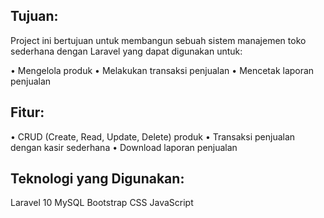## Tujuan:

Project ini bertujuan untuk membangun sebuah sistem manajemen toko sederhana dengan Laravel yang dapat digunakan untuk:

• Mengelola produk
• Melakukan transaksi penjualan
• Mencetak laporan penjualan

## Fitur:

• CRUD (Create, Read, Update, Delete) produk
• Transaksi penjualan dengan kasir sederhana
• Download laporan penjualan

## Teknologi yang Digunakan:

Laravel 10
MySQL
Bootstrap CSS
JavaScript

